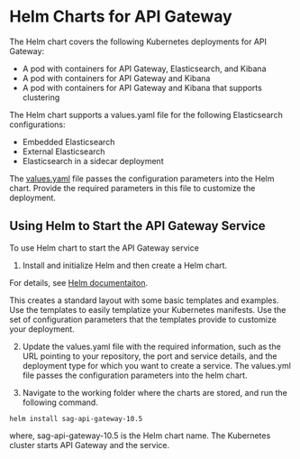 # Helm Charts for API Gateway

The Helm chart covers the following Kubernetes deployments for API Gateway:
* A pod with containers for API Gateway, Elasticsearch, and Kibana
* A pod with containers for API Gateway and Kibana
* A pod with containers for API Gateway and Kibana that supports clustering

The Helm chart supports a values.yaml file for the following Elasticsearch configurations:
* Embedded Elasticsearch
* External Elasticsearch
* Elasticsearch in a sidecar deployment

The [values.yaml](sag-apigateway/values.yaml) file passes the configuration parameters into the Helm chart. 
Provide the required parameters in this file to customize the deployment.

## Using Helm to Start the API Gateway Service

To use Helm chart to start the API Gateway service

1. Install and initialize Helm and then create a Helm chart.

For details, see [Helm documentaiton](https://github.com/helm/helm/blob/master/docs/quickstart.md#install-helm?).

This creates a standard layout with some basic templates and examples. Use the templates to
easily templatize your Kubernetes manifests. Use the set of configuration parameters that the
templates provide to customize your deployment.

2. Update the values.yaml file with the required information, such as the URL pointing to your
repository, the port and service details, and the deployment type for which you want to create
a service. The values.yml file passes the configuration parameters into the helm chart.

3. Navigate to the working folder where the charts are stored, and run the following command.

```helm install sag-api-gateway-10.5```

where, sag-api-gateway-10.5 is the Helm chart name.
The Kubernetes cluster starts API Gateway and the service.
